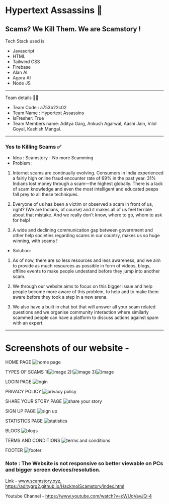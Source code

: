 # Hypertext Assassins 🤺
## Scams? We Kill Them. We are Scamstory !

Tech Stack used is 
- Javascript 
- HTML
- Tailwind CSS
- Firebase
- Alan AI
- Agora AI
- Node JS

---
 Team details 🧑‍💻
- Team Code : a753b22c02
- Team Name : Hypertext Assassins
- IsFresher: True
- Team Members name: Aditya Garg, Ankush Agarwal, Aashi Jain, Vilol Goyal, Kashish Mangal.

---
### Yes to Killing Scams ✅

- Idea : Scamstory - No more Scamming
- Problem :


1. Internet scams are continually evolving. Consumers in India experienced a fairly high online fraud encounter rate of 69% in the past year. 31% Indians lost money through a scam—the highest globally. There is a lack of scam knowledge and even the most intelligent and educated peeps fall prey to all these techniques.

2. Everyone of us has been a victim or observed a scam in front of us, right? (We are Indians, of course) and it makes all of us feel terrible about that mistake. And we really don't know, where to go, whom to ask for help!

3. A wide and declining communication gap between government and other help societies regarding scams in our country, makes us so huge winning, with scams !

- Solution:

1. As of now, there are so less resources and less awareness, and we aim to provide as much resources as possible in form of videos, blogs, offline events to make people undestand before they jump into another scam.

2. We through our website aims to focus on this bigger issue and help people become more aware of this problem, to help and to make them aware before they took a step in a new arena.

3. We also have a built in chat bot that will answer all your scam related questions and we organise community interaction where similarly scammed people can have a platform to discuss actions against spam with an expert.


---

# Screenshots of our website - 

HOME PAGE
![home page](https://user-images.githubusercontent.com/94540726/155898690-1661541c-d745-4c3d-b430-2740d8441e4a.png)

TYPES OF SCAMS
1)![image](https://user-images.githubusercontent.com/96407263/155901127-468c9593-557f-49db-bf29-a83d0001de78.png)
2)!![image](https://user-images.githubusercontent.com/96407263/155901161-b46af07e-5fde-4ac3-a144-33d7d3bbafef.png)
3)![image](https://user-images.githubusercontent.com/96407263/155901177-309f7761-034e-4bd7-baaf-34e988793735.png)

LOGIN PAGE
![login](https://user-images.githubusercontent.com/94540726/155898726-a25694eb-ede9-466b-b553-2740d7c5efe9.png)

PRIVACY POLICY
![privacy policy](https://user-images.githubusercontent.com/94540726/155898731-a118781b-5765-4063-a486-ec81d70e1f50.png)

SHARE YOUR STORY PAGE
![share your story](https://user-images.githubusercontent.com/94540726/155898757-5d970414-a11c-4c40-ab74-5adea2eaf08a.png)

SIGN UP PAGE
![sign up](https://user-images.githubusercontent.com/94540726/155898764-45450132-0128-4e26-b070-0b5d04d1e0c4.png)

STATISTICS PAGE
![statistics](https://user-images.githubusercontent.com/94540726/155898769-94c6ad11-733e-4761-baed-0992d5d7b27c.png)

BLOGS
![blogs](https://user-images.githubusercontent.com/94540726/155898857-7556a9d1-24dd-4f22-8ebb-d5979638f446.png)

TERMS AND CONDITIONS
![terms and conditions](https://user-images.githubusercontent.com/94540726/155898773-209bb97d-499c-4cf7-83c4-6b7d899dfd82.png)

FOOTER
![footer](https://user-images.githubusercontent.com/94540726/155898802-9efb7490-3baf-4c56-b5fd-cceec24ad3d8.png)

### Note : The Website is not responsive so better viewable on PCs and bigger screen devices/resolution.

Link - www.scamstory.xyz, https://aditygrg2.github.io/HackmolScamstory/index.html

Youtube Channel - https://www.youtube.com/watch?v=oWUdVavJQ-4
 
